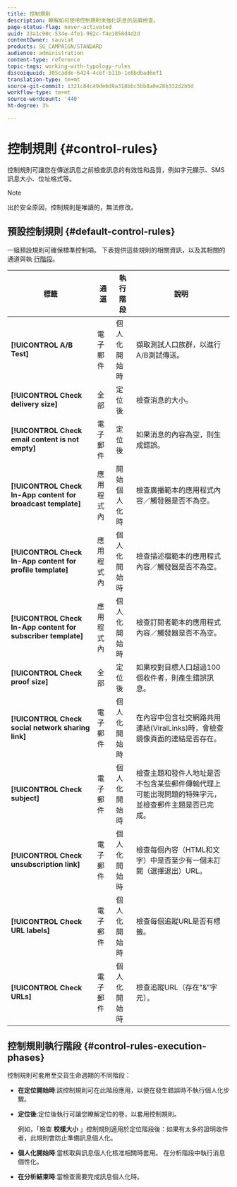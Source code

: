 ```yaml
---
title: 控制規則
description: 瞭解如何使用控制規則來強化訊息的品質檢查。
page-status-flag: never-activated
uuid: 33a1c90c-534e-4fe1-982c-f4e1858d4d2d
contentOwner: sauviat
products: SG_CAMPAIGN/STANDARD
audience: administration
content-type: reference
topic-tags: working-with-typology-rules
discoiquuid: 305cadde-6424-4c6f-b11b-1e8bdbad6ef1
translation-type: tm+mt
source-git-commit: 1321c84c49de6d9a318bbc5bb8a0e28b332d2b5d
workflow-type: tm+mt
source-wordcount: '440'
ht-degree: 3%

---
```



# 控制規則 {#control-rules}

控制規則可讓您在傳送訊息之前檢查訊息的有效性和品質，例如字元顯示、SMS訊息大小、位址格式等。

>[!NOTE]
>
>出於安全原因，控制規則是唯讀的，無法修改。

## 預設控制規則 {#default-control-rules}

一組預設規則可確保標準控制項。 下表提供這些規則的相關資訊，以及其相關的通道與執 [行階段](#control-rules-execution-phases)。

| 標籤 | 通道 | 執行階段 | 說明 |
---------|----------|---------|---------
| **[!UICONTROL A/B Test]** | 電子郵件 | 個人化開始時 | 擷取測試人口族群，以進行A/B測試傳送。 |
| **[!UICONTROL Check delivery size]** | 全部 | 定位後 | 檢查消息的大小。 |
| **[!UICONTROL Check email content is not empty]** | 電子郵件 | 定位後 | 如果消息的內容為空，則生成錯誤。 |
| **[!UICONTROL Check In-App content for broadcast template]** | 應用程式內 | 開始個人化時 | 檢查廣播範本的應用程式內容／觸發器是否不為空。 |
| **[!UICONTROL Check In-App content for profile template]** | 應用程式內 | 個人化開始時 | 檢查描述檔範本的應用程式內容／觸發器是否不為空。 |
| **[!UICONTROL Check In-App content for subscriber template]** | 應用程式內 | 個人化開始時 | 檢查訂閱者範本的應用程式內容／觸發器是否不為空。 |
| **[!UICONTROL Check proof size]** | 全部 | 定位後 | 如果校對目標人口超過100個收件者，則產生錯誤訊息。 |
| **[!UICONTROL Check social network sharing link]** | 電子郵件 | 個人化開始時 | 在內容中包含社交網路共用連結(ViralLinks)時，會檢查鏡像頁面的連結是否存在。 |
| **[!UICONTROL Check subject]** | 電子郵件 | 個人化開始時 | 檢查主題和發件人地址是否不包含某些郵件傳輸代理上可能出現問題的特殊字元，並檢查郵件主題是否已完成。 |
| **[!UICONTROL Check unsubscription link]** | 電子郵件 | 個人化開始時 | 檢查每個內容（HTML和文字）中是否至少有一個未訂閱（選擇退出）URL。 |
| **[!UICONTROL Check URL labels]** | 電子郵件 | 個人化開始時 | 檢查每個追蹤URL是否有標籤。 |
| **[!UICONTROL Check URLs]** | 電子郵件 | 個人化開始時 | 檢查追蹤URL（存在&quot;&amp;&quot;字元）。 |

## 控制規則執行階段 {#control-rules-execution-phases}

控制規則可套用至交貨生命週期的不同階段：

* **在定位開始時**:該控制規則可在此階段應用，以便在發生錯誤時不執行個人化步驟。

* **定位後**:定位後執行可讓您瞭解定位的卷，以套用控制規則。

   例如，「檢查 **校樣大小** 」控制規則適用於定位階段後：如果有太多的證明收件者，此規則會防止準備訊息個人化。

* **個人化開始時**:當核取與訊息個人化核准相關時套用。 在分析階段中執行消息個性化。

* **在分析結束時**:當檢查需要完成訊息個人化時。
